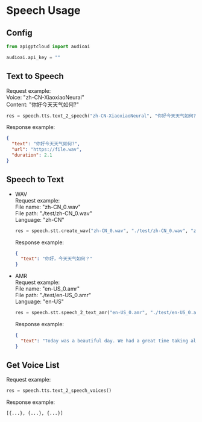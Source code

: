# Speech Usage

## Config

```python
from apigptcloud import audioai

audioai.api_key = ""
```

## Text to Speech
Request example:  
Voice: "zh-CN-XiaoxiaoNeural"  
Content: "你好今天天气如何?"
```python
res = speech.tts.text_2_speech("zh-CN-XiaoxiaoNeural", "你好今天天气如何?")
```

Response example:
```json
{
  "text": "你好今天天气如何?", 
  "url": "https://file.wav", 
  "duration": 2.1
}
```

## Speech to Text
* WAV  
  Request example:  
  File name: "zh-CN_0.wav"  
  File path: "./test/zh-CN_0.wav"  
  Language: "zh-CN"
  ```python
  res = speech.stt.create_wav("zh-CN_0.wav", "./test/zh-CN_0.wav", "zh-CN")
  ```
  Response example:
    ```json
    {
      "text": "你好，今天天气如何？"
    }
    ```
* AMR  
  Request example:  
  File name: "en-US_0.amr"  
  File path: "./test/en-US_0.amr"  
  Language: "en-US"  
  ```python
  res = speech.stt.speech_2_text_amr("en-US_0.amr", "./test/en-US_0.amr", "en-US")
  ```
  Response example:
    ```json
    {
      "text": "Today was a beautiful day. We had a great time taking along Long walk In the morning. The county slide was in full bloom, yet the air was crisp and cold. Towards the end of the day, clouds came in forecasting much needed rain."
    }
    ```
## Get Voice List
Request example:  
```python
res = speech.tts.text_2_speech_voices()
```
Response example:
```python
[{...}, {...}, {...}]
```
